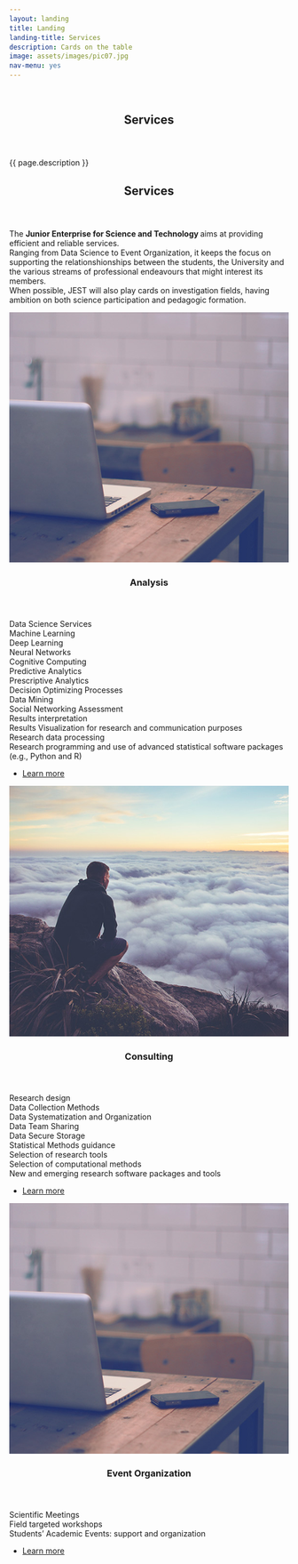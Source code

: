 ```yaml
---
layout: landing
title: Landing
landing-title: Services
description: Cards on the table
image: assets/images/pic07.jpg
nav-menu: yes
---
```


<!-- Banner -->
<!-- Note: The "styleN" class below should match that of the header element. -->
<section id="banner" class="style2">
	<div class="inner">
		<span class="image">
			<img src="{{ site.baseurl }}/{{ page.image }}" alt="" />
		</span>
		<header class="major">
			<h1>Services</h1>
		</header>
		<div class="content">
			<p>{{ page.description }}</p>
		</div>
	</div>
</section>

<!-- Main -->
<div id="main">

<!-- One -->
<section id="one">
	<div class="inner">
		<header class="major">
			<h2>Services</h2>
					</header>
			<p>The <b>Junior Enterprise for Science and Technology </b> aims at providing efficient and reliable services.<br />Ranging from Data Science to Event Organization, it keeps the focus on supporting the relationshionships between the students, the University and the various streams of professional endeavours that might interest its members. </br> When possible, JEST will also play cards on investigation fields, having ambition on both science participation and pedagogic formation.
			</p>

<!-- Two -->
<section id="two" class="spotlights">
	<section>
		<a href="generic.html" class="image">
			<img src="assets/images/pic09.jpg" alt="" data-position="top center" />
		</a>
		<div class="content">
			<div class="inner">
				<header class="major">
					<h3>Analysis</h3>
				</header>
				<p>Data Science Services<br />
				Machine Learning<br />
				Deep Learning<br />
				Neural Networks<br />
				Cognitive Computing<br />
				Predictive Analytics <br />
				Prescriptive Analytics <br />
				Decision Optimizing Processes <br />
				Data Mining<br />
				Social Networking Assessment<br />
				Results interpretation<br />
				Results Visualization for research and communication purposes<br />
				Research data processing<br />
				Research programming and use of advanced statistical software packages (e.g., Python and R)<br /></p>
				<ul class="actions">
					<li><a href="generic.html" class="button">Learn more</a></li>
				</ul>
			</div>
		</div>
	</section>
	<section>
		<a href="generic.html" class="image">
			<img src="assets/images/pic08.jpg" alt="" data-position="center center" />
		</a>
		<div class="content">
			<div class="inner">
				<header class="major">
					<h3>Consulting</h3>
				</header>
				<p>Research design<br />
					Data Collection Methods<br />
					Data Systematization and Organization<br />
					Data Team Sharing<br />
					Data Secure Storage<br />
					Statistical Methods guidance<br />
					Selection of research tools<br />
					Selection of computational methods<br />
					New and emerging research software packages and tools<br /></p>
				<ul class="actions">
					<li><a href="generic.html" class="button">Learn more</a></li>
				</ul>
			</div>
		</div>
	</section>
	<section>
		<a href="generic.html" class="image">
			<img src="assets/images/pic09.jpg" alt="" data-position="top center" />
		</a>
		<div class="content">
			<div class="inner">
				<header class="major">
					<h3>Event Organization</h3>
				</header>
				<p>Scientific Meetings<br />
					Field targeted workshops<br />
					Students’ Academic Events: support and organization<br /></p>
				<ul class="actions">
					<li><a href="generic.html" class="button">Learn more</a></li>
				</ul>
			</div>
		</div>
	</section>
	

</div>
